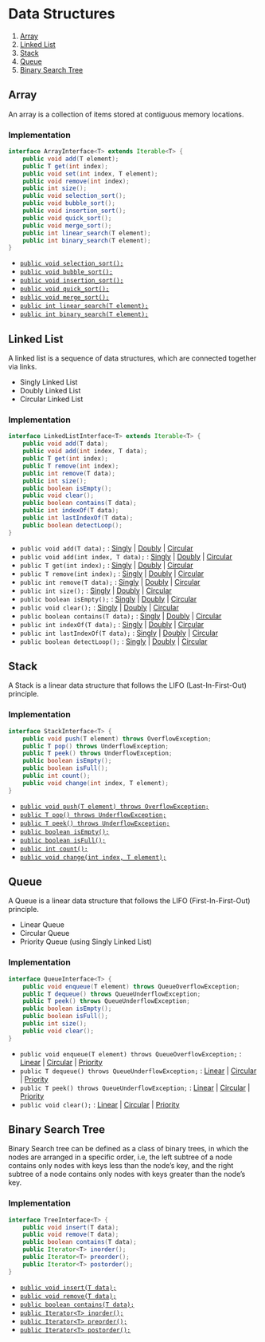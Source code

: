 # Data Structures

1. [Array](#array)
2. [Linked List](#linked-list)
3. [Stack](#stack)
4. [Queue](#queue)
5. [Binary Search Tree](#binary-search-tree)


## Array

An array is a collection of items stored at contiguous memory locations.

### Implementation

```java
interface ArrayInterface<T> extends Iterable<T> {
    public void add(T element);
    public T get(int index);
    public void set(int index, T element);
    public void remove(int index);
    public int size();
    public void selection_sort();
    public void bubble_sort();
    public void insertion_sort();
    public void quick_sort();
    public void merge_sort();
    public int linear_search(T element);
    public int binary_search(T element);
}
```

* [`public void selection_sort();`](https://github.com/GrayHat12/data-structures/blob/b9b0503b06eaf256f29a0f66383dac3d5f073d8a/array/Array.java#L29)
* [`public void bubble_sort();`](https://github.com/GrayHat12/data-structures/blob/b9b0503b06eaf256f29a0f66383dac3d5f073d8a/array/Array.java#L43)
* [`public void insertion_sort();`](https://github.com/GrayHat12/data-structures/blob/b9b0503b06eaf256f29a0f66383dac3d5f073d8a/array/Array.java#L58)
* [`public void quick_sort();`](https://github.com/GrayHat12/data-structures/blob/b9b0503b06eaf256f29a0f66383dac3d5f073d8a/array/Array.java#L103)
* [`public void merge_sort();`](https://github.com/GrayHat12/data-structures/blob/b9b0503b06eaf256f29a0f66383dac3d5f073d8a/array/Array.java#L148)
* [`public int linear_search(T element);`](https://github.com/GrayHat12/data-structures/blob/b9b0503b06eaf256f29a0f66383dac3d5f073d8a/array/Array.java#L153)
* [`public int binary_search(T element);`](https://github.com/GrayHat12/data-structures/blob/b9b0503b06eaf256f29a0f66383dac3d5f073d8a/array/Array.java#L177)

## Linked List

A linked list is a sequence of data structures, which are connected together via links.

* Singly Linked List
* Doubly Linked List
* Circular Linked List

### Implementation

```java
interface LinkedListInterface<T> extends Iterable<T> {
    public void add(T data);
    public void add(int index, T data);
    public T get(int index);
    public T remove(int index);
    public int remove(T data);
    public int size();
    public boolean isEmpty();
    public void clear();
    public boolean contains(T data);
    public int indexOf(T data);
    public int lastIndexOf(T data);
    public boolean detectLoop();
}
```

* `public void add(T data);` : [Singly](https://github.com/GrayHat12/data-structures/blob/b9b0503b06eaf256f29a0f66383dac3d5f073d8a/linkedlist/SinglyLinkedList.java#L12) | [Doubly](https://github.com/GrayHat12/data-structures/blob/b9b0503b06eaf256f29a0f66383dac3d5f073d8a/linkedlist/DoublyLinkedList.java#L18) | [Circular](https://github.com/GrayHat12/data-structures/blob/b9b0503b06eaf256f29a0f66383dac3d5f073d8a/linkedlist/CircularLinkedList.java#L15)
* `public void add(int index, T data);` : [Singly](https://github.com/GrayHat12/data-structures/blob/b9b0503b06eaf256f29a0f66383dac3d5f073d8a/linkedlist/SinglyLinkedList.java#L26) | [Doubly](https://github.com/GrayHat12/data-structures/blob/b9b0503b06eaf256f29a0f66383dac3d5f073d8a/linkedlist/DoublyLinkedList.java#L33) | [Circular](https://github.com/GrayHat12/data-structures/blob/b9b0503b06eaf256f29a0f66383dac3d5f073d8a/linkedlist/CircularLinkedList.java#L32)
* `public T get(int index);` : [Singly](https://github.com/GrayHat12/data-structures/blob/b9b0503b06eaf256f29a0f66383dac3d5f073d8a/linkedlist/SinglyLinkedList.java#L45) | [Doubly](https://github.com/GrayHat12/data-structures/blob/b9b0503b06eaf256f29a0f66383dac3d5f073d8a/linkedlist/DoublyLinkedList.java#L49) | [Circular](https://github.com/GrayHat12/data-structures/blob/b9b0503b06eaf256f29a0f66383dac3d5f073d8a/linkedlist/CircularLinkedList.java#L52)
* `public T remove(int index);` : [Singly](https://github.com/GrayHat12/data-structures/blob/b9b0503b06eaf256f29a0f66383dac3d5f073d8a/linkedlist/SinglyLinkedList.java#L57) | [Doubly](https://github.com/GrayHat12/data-structures/blob/b9b0503b06eaf256f29a0f66383dac3d5f073d8a/linkedlist/DoublyLinkedList.java#L61) | [Circular](https://github.com/GrayHat12/data-structures/blob/b9b0503b06eaf256f29a0f66383dac3d5f073d8a/linkedlist/CircularLinkedList.java#L64)
* `public int remove(T data);` : [Singly](https://github.com/GrayHat12/data-structures/blob/b9b0503b06eaf256f29a0f66383dac3d5f073d8a/linkedlist/SinglyLinkedList.java#L78) | [Doubly](https://github.com/GrayHat12/data-structures/blob/b9b0503b06eaf256f29a0f66383dac3d5f073d8a/linkedlist/DoublyLinkedList.java#L75) | [Circular](https://github.com/GrayHat12/data-structures/blob/b9b0503b06eaf256f29a0f66383dac3d5f073d8a/linkedlist/CircularLinkedList.java#L85)
* `public int size();` : [Singly](https://github.com/GrayHat12/data-structures/blob/b9b0503b06eaf256f29a0f66383dac3d5f073d8a/linkedlist/SinglyLinkedList.java#L93) | [Doubly](https://github.com/GrayHat12/data-structures/blob/b9b0503b06eaf256f29a0f66383dac3d5f073d8a/linkedlist/DoublyLinkedList.java#L91) | [Circular](https://github.com/GrayHat12/data-structures/blob/b9b0503b06eaf256f29a0f66383dac3d5f073d8a/linkedlist/CircularLinkedList.java#L100)
* `public boolean isEmpty();` : [Singly](https://github.com/GrayHat12/data-structures/blob/b9b0503b06eaf256f29a0f66383dac3d5f073d8a/linkedlist/SinglyLinkedList.java#L104) | [Doubly](https://github.com/GrayHat12/data-structures/blob/b9b0503b06eaf256f29a0f66383dac3d5f073d8a/linkedlist/DoublyLinkedList.java#L102) | [Circular](https://github.com/GrayHat12/data-structures/blob/b9b0503b06eaf256f29a0f66383dac3d5f073d8a/linkedlist/CircularLinkedList.java#L111)
* `public void clear();` : [Singly](https://github.com/GrayHat12/data-structures/blob/b9b0503b06eaf256f29a0f66383dac3d5f073d8a/linkedlist/SinglyLinkedList.java#L109) | [Doubly](https://github.com/GrayHat12/data-structures/blob/b9b0503b06eaf256f29a0f66383dac3d5f073d8a/linkedlist/DoublyLinkedList.java#L107) | [Circular](https://github.com/GrayHat12/data-structures/blob/b9b0503b06eaf256f29a0f66383dac3d5f073d8a/linkedlist/CircularLinkedList.java#L116)
* `public boolean contains(T data);` : [Singly](https://github.com/GrayHat12/data-structures/blob/b9b0503b06eaf256f29a0f66383dac3d5f073d8a/linkedlist/SinglyLinkedList.java#L114) | [Doubly](https://github.com/GrayHat12/data-structures/blob/b9b0503b06eaf256f29a0f66383dac3d5f073d8a/linkedlist/DoublyLinkedList.java#L113) | [Circular](https://github.com/GrayHat12/data-structures/blob/b9b0503b06eaf256f29a0f66383dac3d5f073d8a/linkedlist/CircularLinkedList.java#L122)
* `public int indexOf(T data);` : [Singly](https://github.com/GrayHat12/data-structures/blob/b9b0503b06eaf256f29a0f66383dac3d5f073d8a/linkedlist/SinglyLinkedList.java#L126) | [Doubly](https://github.com/GrayHat12/data-structures/blob/b9b0503b06eaf256f29a0f66383dac3d5f073d8a/linkedlist/DoublyLinkedList.java#L125) | [Circular](https://github.com/GrayHat12/data-structures/blob/b9b0503b06eaf256f29a0f66383dac3d5f073d8a/linkedlist/CircularLinkedList.java#L134)
* `public int lastIndexOf(T data);` : [Singly](https://github.com/GrayHat12/data-structures/blob/b9b0503b06eaf256f29a0f66383dac3d5f073d8a/linkedlist/SinglyLinkedList.java#L140) | [Doubly](https://github.com/GrayHat12/data-structures/blob/b9b0503b06eaf256f29a0f66383dac3d5f073d8a/linkedlist/DoublyLinkedList.java#L139) | [Circular](https://github.com/GrayHat12/data-structures/blob/b9b0503b06eaf256f29a0f66383dac3d5f073d8a/linkedlist/CircularLinkedList.java#L148)
* `public boolean detectLoop();` : [Singly](https://github.com/GrayHat12/data-structures/blob/b9b0503b06eaf256f29a0f66383dac3d5f073d8a/linkedlist/SinglyLinkedList.java#L155) | [Doubly](https://github.com/GrayHat12/data-structures/blob/b9b0503b06eaf256f29a0f66383dac3d5f073d8a/linkedlist/DoublyLinkedList.java#L153) | [Circular](https://github.com/GrayHat12/data-structures/blob/b9b0503b06eaf256f29a0f66383dac3d5f073d8a/linkedlist/CircularLinkedList.java#L163)

## Stack

A Stack is a linear data structure that follows the LIFO (Last-In-First-Out) principle.

### Implementation

```java
interface StackInterface<T> {
    public void push(T element) throws OverflowException;
    public T pop() throws UnderflowException;
    public T peek() throws UnderflowException;
    public boolean isEmpty();
    public boolean isFull();
    public int count();
    public void change(int index, T element);
}
```

* [`public void push(T element) throws OverflowException;`](https://github.com/GrayHat12/data-structures/blob/b9b0503b06eaf256f29a0f66383dac3d5f073d8a/stack/Stack.java#L45)
* [`public T pop() throws UnderflowException;`](https://github.com/GrayHat12/data-structures/blob/b9b0503b06eaf256f29a0f66383dac3d5f073d8a/stack/Stack.java#L53)
* [`public T peek() throws UnderflowException;`](https://github.com/GrayHat12/data-structures/blob/b9b0503b06eaf256f29a0f66383dac3d5f073d8a/stack/Stack.java#L61)
* [`public boolean isEmpty();`](https://github.com/GrayHat12/data-structures/blob/b9b0503b06eaf256f29a0f66383dac3d5f073d8a/stack/Stack.java#L69)
* [`public boolean isFull();`](https://github.com/GrayHat12/data-structures/blob/b9b0503b06eaf256f29a0f66383dac3d5f073d8a/stack/Stack.java#L74)
* [`public int count();`](https://github.com/GrayHat12/data-structures/blob/b9b0503b06eaf256f29a0f66383dac3d5f073d8a/stack/Stack.java#L79)
* [`public void change(int index, T element);`](https://github.com/GrayHat12/data-structures/blob/b9b0503b06eaf256f29a0f66383dac3d5f073d8a/stack/Stack.java#L84)

## Queue

A Queue is a linear data structure that follows the LIFO (First-In-First-Out) principle.

* Linear Queue
* Circular Queue
* Priority Queue (using Singly Linked List)

### Implementation

```java
interface QueueInterface<T> {
    public void enqueue(T element) throws QueueOverflowException;
    public T dequeue() throws QueueUnderflowException;
    public T peek() throws QueueUnderflowException;
    public boolean isEmpty();
    public boolean isFull();
    public int size();
    public void clear();
}
```

* `public void enqueue(T element) throws QueueOverflowException;` : [Linear](https://github.com/GrayHat12/data-structures/blob/b9b0503b06eaf256f29a0f66383dac3d5f073d8a/queue/LinearQueue.java#L10) | [Circular](https://github.com/GrayHat12/data-structures/blob/b9b0503b06eaf256f29a0f66383dac3d5f073d8a/queue/CircularQueue.java#L10) | [Priority](https://github.com/GrayHat12/data-structures/blob/4c9f5ab14caf2a86ebe31ccc3dec85af302dd408/queue/PriorityQueue.java#L47)
* `public T dequeue() throws QueueUnderflowException;` : [Linear](https://github.com/GrayHat12/data-structures/blob/b9b0503b06eaf256f29a0f66383dac3d5f073d8a/queue/LinearQueue.java#L19) | [Circular](https://github.com/GrayHat12/data-structures/blob/b9b0503b06eaf256f29a0f66383dac3d5f073d8a/queue/CircularQueue.java#L19) | [Priority](https://github.com/GrayHat12/data-structures/blob/4c9f5ab14caf2a86ebe31ccc3dec85af302dd408/queue/PriorityQueue.java#L55)
* `public T peek() throws QueueUnderflowException;` : [Linear](https://github.com/GrayHat12/data-structures/blob/b9b0503b06eaf256f29a0f66383dac3d5f073d8a/queue/LinearQueue.java#L29) | [Circular](https://github.com/GrayHat12/data-structures/blob/b9b0503b06eaf256f29a0f66383dac3d5f073d8a/queue/CircularQueue.java#L30) | [Priority](https://github.com/GrayHat12/data-structures/blob/4c9f5ab14caf2a86ebe31ccc3dec85af302dd408/queue/PriorityQueue.java#L72)
* `public void clear();` : [Linear](https://github.com/GrayHat12/data-structures/blob/b9b0503b06eaf256f29a0f66383dac3d5f073d8a/queue/LinearQueue.java#L52) | [Circular](https://github.com/GrayHat12/data-structures/blob/b9b0503b06eaf256f29a0f66383dac3d5f073d8a/queue/CircularQueue.java#L53) | [Priority](https://github.com/GrayHat12/data-structures/blob/4c9f5ab14caf2a86ebe31ccc3dec85af302dd408/queue/PriorityQueue.java#L95)

## Binary Search Tree

Binary Search tree can be defined as a class of binary trees, in which the nodes are arranged in a specific order, i.e, the left subtree of a node contains only nodes with keys less than the node’s key, and the right subtree of a node contains only nodes with keys greater than the node’s key.

### Implementation

```java
interface TreeInterface<T> {
    public void insert(T data);
    public void remove(T data);
    public boolean contains(T data);
    public Iterator<T> inorder();
    public Iterator<T> preorder();
    public Iterator<T> postorder();
}
```

* [`public void insert(T data);`](https://github.com/GrayHat12/data-structures/blob/b9b0503b06eaf256f29a0f66383dac3d5f073d8a/tree/BinarySearchTree.java#L10)
* [`public void remove(T data);`](https://github.com/GrayHat12/data-structures/blob/b9b0503b06eaf256f29a0f66383dac3d5f073d8a/tree/BinarySearchTree.java#L35)
* [`public boolean contains(T data);`](https://github.com/GrayHat12/data-structures/blob/b9b0503b06eaf256f29a0f66383dac3d5f073d8a/tree/BinarySearchTree.java#L67)
* [`public Iterator<T> inorder();`](https://github.com/GrayHat12/data-structures/blob/b9b0503b06eaf256f29a0f66383dac3d5f073d8a/tree/BinarySearchTree.java#L94)
* [`public Iterator<T> preorder();`](https://github.com/GrayHat12/data-structures/blob/b9b0503b06eaf256f29a0f66383dac3d5f073d8a/tree/BinarySearchTree.java#L110)
* [`public Iterator<T> postorder();`](https://github.com/GrayHat12/data-structures/blob/b9b0503b06eaf256f29a0f66383dac3d5f073d8a/tree/BinarySearchTree.java#L126)